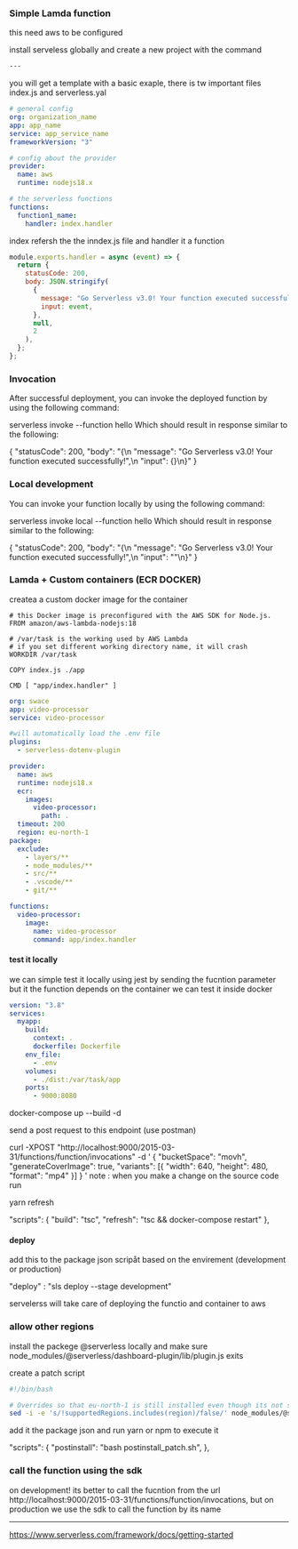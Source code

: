 ### Simple Lamda function

this need aws to be configured

install serveless globally and create a new project with the command

```bash
---
```

you will get a template with a basic exaple, there is tw important files index.js and serverless.yal

```yaml
# general config
org: organization_name
app: app_name
service: app_service_name
frameworkVersion: "3"

# config about the provider
provider:
  name: aws
  runtime: nodejs18.x

# the serverless functions
functions:
  function1_name:
    handler: index.handler
```

index refersh the the inndex.js file and handler it a function

```js
module.exports.handler = async (event) => {
  return {
    statusCode: 200,
    body: JSON.stringify(
      {
        message: "Go Serverless v3.0! Your function executed successfully!",
        input: event,
      },
      null,
      2
    ),
  };
};
```

### Invocation

After successful deployment, you can invoke the deployed function by using the following command:

serverless invoke --function hello
Which should result in response similar to the following:

{
"statusCode": 200,
"body": "{\n \"message\": \"Go Serverless v3.0! Your function executed successfully!\",\n \"input\": {}\n}"
}

### Local development

You can invoke your function locally by using the following command:

serverless invoke local --function hello
Which should result in response similar to the following:

{
"statusCode": 200,
"body": "{\n \"message\": \"Go Serverless v3.0! Your function executed successfully!\",\n \"input\": \"\"\n}"
}

### Lamda + Custom containers (ECR DOCKER)

createa a custom docker image for the container

```docker
# this Docker image is preconfigured with the AWS SDK for Node.js.
FROM amazon/aws-lambda-nodejs:18

# /var/task is the working used by AWS Lambda
# if you set different working directory name, it will crash
WORKDIR /var/task

COPY index.js ./app

CMD [ "app/index.handler" ]
```

```yaml
org: swace
app: video-processor
service: video-processor

#will automatically load the .env file
plugins:
  - serverless-dotenv-plugin

provider:
  name: aws
  runtime: nodejs18.x
  ecr:
    images:
      video-processor:
        path: .
  timeout: 200
  region: eu-north-1
package:
  exclude:
    - layers/**
    - node_modules/**
    - src/**
    - .vscode/**
    - git/**

functions:
  video-processor:
    image:
      name: video-processor
      command: app/index.handler
```

#### test it locally

we can simple test it locally using jest by sending the fucntion parameter but it the function depends on the container we can test it inside docker

```yaml
version: "3.8"
services:
  myapp:
    build:
      context: .
      dockerfile: Dockerfile
    env_file:
      - .env
    volumes:
      - ./dist:/var/task/app
    ports:
      - 9000:8080
```

docker-compose up --build -d

send a post request to this endpoint (use postman)

curl -XPOST "http://localhost:9000/2015-03-31/functions/function/invocations" -d
'
{
"bucketSpace": "movh",
"generateCoverImage": true,
"variants": [{ "width": 640, "height": 480, "format": "mp4" }]
}
'
note : when you make a change on the source code run

yarn refresh

"scripts": {
"build": "tsc",
"refresh": "tsc && docker-compose restart"
},

#### deploy

add this to the package json scripåt based on the envirement (development or production)

"deploy" : "sls deploy --stage development"

servelerss will take care of deploying the functio and container to aws

### allow other regions

install the packege @serverless locally and make sure node_modules/@serverless/dashboard-plugin/lib/plugin.js exits

create a patch script

```bash
#!/bin/bash

# Overrides so that eu-north-1 is still installed even though its not supported by serverless-dashboard
sed -i -e 's/!supportedRegions.includes(region)/false/' node_modules/@serverless/dashboard-plugin/lib/plugin.js
```

add it the package json and run yarn or npm to execute it

"scripts": {
"postinstall": "bash postinstall_patch.sh",
},

### call the function using the sdk

on development! its better to call the fucntion from the url http://localhost:9000/2015-03-31/functions/function/invocations, but on production we use the sdk to call the function by its name

---

https://www.serverless.com/framework/docs/getting-started
